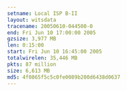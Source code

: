 ```yaml
---
setname: Local ISP B-II
layout: witsdata
tracename: 20050610-044500-0
end: Fri Jun 10 17:00:00 2005
gzsize: 3,977 MB
len: 0:15:00
start: Fri Jun 10 16:45:00 2005
totalwirelen: 35,446 MB
pkts: 87 million
size: 6,613 MB
md5: 4f0865f5c5c0fe0089b200d6438d0637
---
```

